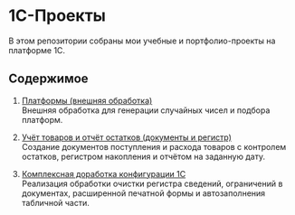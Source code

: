 # 1С-Проекты

В этом репозитории собраны мои учебные и портфолио-проекты на платформе 1С.

## Содержимое

1. [Платформы (внешняя обработка)](https://github.com/arnati/1C-Projects/tree/main/%D0%9F%D0%BB%D0%B0%D1%82%D1%84%D0%BE%D1%80%D0%BC%D1%8B)  
   Внешняя обработка для генерации случайных чисел и подбора платформ.

2. [Учёт товаров и отчёт остатков (документы и регистр)](https://github.com/arnati/1C-Projects/tree/main/%D0%A3%D1%87%D0%B5%D1%82%D0%A2%D0%BE%D0%B2%D0%B0%D1%80%D0%BE%D0%B2)  
   Создание документов поступления и расхода товаров с контролем остатков, регистром накопления и отчётом на заданную дату.

3. [Комплексная доработка конфигурации 1С](https://github.com/arnati/1C-Projects/tree/main/%D0%9A%D0%BE%D0%BC%D0%BF%D0%BB%D0%B5%D0%BA%D1%81%D0%BD%D0%B0%D1%8F%D0%94%D0%BE%D1%80%D0%B0%D0%B1%D0%BE%D1%82%D0%BA%D0%B0)  
   Реализация обработки очистки регистра сведений, ограничений в документах, расширенной печатной формы и автозаполнения табличной части.
